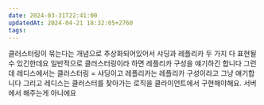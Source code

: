 ```yaml
---
date: 2024-03-31T22:41:00
updatedAt: 2024-04-21 18:32:05+2760
tags: 
---
```

클러스터링이 묶는다는 개념으로 추상화되어있어서 샤딩과 레플리카 두 가지 다 표현될 수 있긴한데요
일반적으로 클러스터링이라 하면 레플리카 구성을 얘기하긴 합니다
그런데 레디스에서는 클러스터링 = 샤딩이고 레플리카는 레플리카 구성이라고 그냥 얘기합니다
그리고 레디스는 클러스터를 찾아가는 로직을 클라이언트에서 구현해야해요. 서버에서 해주는게 아니에요